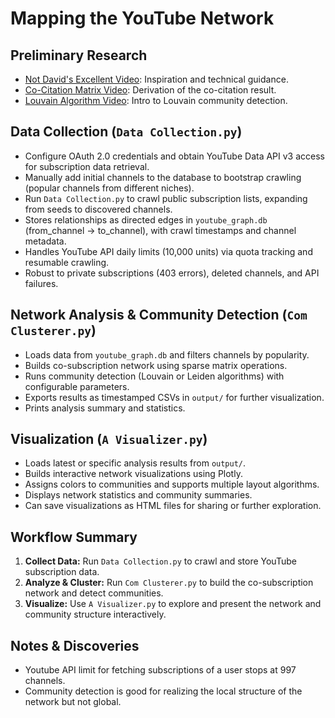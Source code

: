 # Mapping the YouTube Network

## Preliminary Research

* [Not David's Excellent Video](https://www.youtube.com/watch?v=o879xRxmwmU): Inspiration and technical guidance.
* [Co-Citation Matrix Video](https://www.youtube.com/watch?v=iSyuvk94tlk): Derivation of the co-citation result.
* [Louvain Algorithm Video](https://www.youtube.com/watch?v=QfTxqAxJp0U): Intro to Louvain community detection.

## Data Collection (`Data Collection.py`)

* Configure OAuth 2.0 credentials and obtain YouTube Data API v3 access for subscription data retrieval.
* Manually add initial channels to the database to bootstrap crawling (popular channels from different niches).
* Run `Data Collection.py` to crawl public subscription lists, expanding from seeds to discovered channels.
* Stores relationships as directed edges in `youtube_graph.db` (from_channel → to_channel), with crawl timestamps and channel metadata.
* Handles YouTube API daily limits (10,000 units) via quota tracking and resumable crawling.
* Robust to private subscriptions (403 errors), deleted channels, and API failures.

## Network Analysis & Community Detection (`Com Clusterer.py`)

* Loads data from `youtube_graph.db` and filters channels by popularity.
* Builds co-subscription network using sparse matrix operations.
* Runs community detection (Louvain or Leiden algorithms) with configurable parameters.
* Exports results as timestamped CSVs in `output/` for further visualization.
* Prints analysis summary and statistics.

## Visualization (`A Visualizer.py`)

* Loads latest or specific analysis results from `output/`.
* Builds interactive network visualizations using Plotly.
* Assigns colors to communities and supports multiple layout algorithms.
* Displays network statistics and community summaries.
* Can save visualizations as HTML files for sharing or further exploration.

## Workflow Summary

1. **Collect Data:** Run `Data Collection.py` to crawl and store YouTube subscription data.
2. **Analyze & Cluster:** Run `Com Clusterer.py` to build the co-subscription network and detect communities.
3. **Visualize:** Use `A Visualizer.py` to explore and present the network and community structure interactively.

## Notes & Discoveries

* Youtube API limit for fetching subscriptions of a user stops at 997 channels.
* Community detection is good for realizing the local structure of the network but not global.
